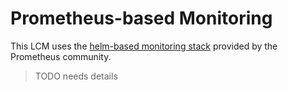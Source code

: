 # Prometheus-based Monitoring

This LCM uses the [helm-based monitoring stack](https://github.com/prometheus-community/helm-charts
) provided by the Prometheus community.

> TODO needs details

